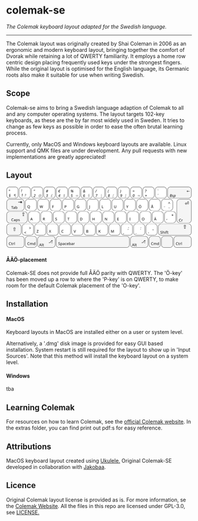 # colemak-se
_The Colemak keyboard layout adapted for the Swedish language._

---

The Colemak layout was originally created by Shai Coleman in 2006 as an ergonomic and modern keyboard layout, bringing together the comfort of Dvorak while retaining a lot of QWERTY familiarity. It employs a home row centric design placing frequently used keys under the strongest fingers. While the original layout is optimised for the English language, its Germanic roots also make it suitable for use when writing Swedish.

## Scope
Colemak-se aims to bring a Swedish language adaption of Colemak to all and any computer operating systems. The layout targets 102-key keyboards, as these are the by far most widely used in Sweden. It tries to change as few keys as possible in order to ease the often brutal learning process.

Currently, only MacOS and Windows keyboard layouts are available. Linux support and QMK files are under development. Any pull requests with new implementations are greatly appreciated!

## Layout
![illustration of colemak-se layout](./assets/illustrations/layout.svg)

#### ÅÄÖ-placement
Colemak-SE does not provide full ÅÄÖ parity with QWERTY. The 'Ö-key' has been moved up a row to where the 'P-key' is on QWERTY, to make room for the default Colemak placement of the 'O-key'.

## Installation

#### MacOS
Keyboard layouts in MacOS are installed either on a user or system level.

Alternatively, a '.dmg' disk image is provided for easy GUI based installation. System restart is still required for the layout to show up in 'Input Sources'. Note that this method will install the keyboard layout on a system level.

#### Windows
tba

## Learning Colemak
For resources on how to learn Colemak, see the [official Colemak website](https://colemak.com/Learn#Tips_for_learning). In the extras folder, you can find print out pdf:s for easy reference.

## Attributions
MacOS keyboard layout created using [Ukulele.](https://scripts.sil.org/cms/scripts/page.php?site_id=nrsi&id=Ukelele) Original Colemak-SE developed in collaboration with [Jakobaa](https://github.com/jakobaa).

## Licence
Original Colemak layout license is provided as is. For more information, se the [Colemak Website](https://colemak.com/License). All the files in this repo are licensed under GPL-3.0, see [LICENSE.](LICENCE) 

